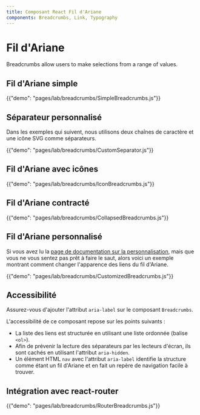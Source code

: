 ```yaml
---
title: Composant React Fil d'Ariane
components: Breadcrumbs, Link, Typography
---
```

# Fil d'Ariane

<p class="description">Breadcrumbs allow users to make selections from a range of values.</p>

## Fil d'Ariane simple

{{"demo": "pages/lab/breadcrumbs/SimpleBreadcrumbs.js"}}

## Séparateur personnalisé

Dans les exemples qui suivent, nous utilisons deux chaînes de caractère et une icône SVG comme séparateurs.

{{"demo": "pages/lab/breadcrumbs/CustomSeparator.js"}}

## Fil d'Ariane avec icônes

{{"demo": "pages/lab/breadcrumbs/IconBreadcrumbs.js"}}

## Fil d'Ariane contracté

{{"demo": "pages/lab/breadcrumbs/CollapsedBreadcrumbs.js"}}

## Fil d'Ariane personnalisé

Si vous avez lu la [page de documentation sur la personnalisation](/customization/overrides/), mais que vous ne vous sentez pas prêt à faire le saut, alors voici un exemple montrant comment changer l'apparence des liens du fil d'Ariane.

{{"demo": "pages/lab/breadcrumbs/CustomizedBreadcrumbs.js"}}

## Accessibilité

Assurez-vous d'ajouter l'attribut `aria-label` sur le composant `Breadcrumbs`.

L'accessibilité de ce composant repose sur les points suivants :

- La liste des liens est structurée en utilisant une liste ordonnée (balise `<ol>`).
- Afin de prévenir la lecture des séparateurs par les lecteurs d'écran, ils sont cachés en utilisant l'attribut `aria-hidden`.
- Un élément HTML `nav` avec l'attribut `aria-label` identifie la structure comme étant un fil d'Ariane et en fait un repère de navigation facile à trouver.

## Intégration avec react-router

{{"demo": "pages/lab/breadcrumbs/RouterBreadcrumbs.js"}}